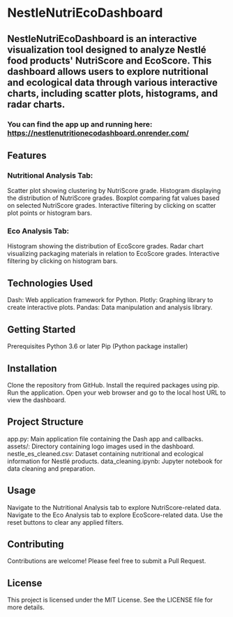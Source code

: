 # NestleNutriEcoDashboard
## NestleNutriEcoDashboard is an interactive visualization tool designed to analyze Nestlé food products' NutriScore and EcoScore. This dashboard allows users to explore nutritional and ecological data through various interactive charts, including scatter plots, histograms, and radar charts.

### You can find the app up and running here: https://nestlenutritionecodashboard.onrender.com/

## Features

### Nutritional Analysis Tab:
Scatter plot showing clustering by NutriScore grade.
Histogram displaying the distribution of NutriScore grades.
Boxplot comparing fat values based on selected NutriScore grades.
Interactive filtering by clicking on scatter plot points or histogram bars.

### Eco Analysis Tab:
Histogram showing the distribution of EcoScore grades.
Radar chart visualizing packaging materials in relation to EcoScore grades.
Interactive filtering by clicking on histogram bars.

## Technologies Used
Dash: Web application framework for Python.
Plotly: Graphing library to create interactive plots.
Pandas: Data manipulation and analysis library.

## Getting Started
Prerequisites
Python 3.6 or later
Pip (Python package installer)

## Installation
Clone the repository from GitHub.
Install the required packages using pip.
Run the application.
Open your web browser and go to the local host URL to view the dashboard.

## Project Structure
app.py: Main application file containing the Dash app and callbacks.
assets/: Directory containing logo images used in the dashboard.
nestle_es_cleaned.csv: Dataset containing nutritional and ecological information for Nestlé products.
data_cleaning.ipynb: Jupyter notebook for data cleaning and preparation.

## Usage
Navigate to the Nutritional Analysis tab to explore NutriScore-related data.
Navigate to the Eco Analysis tab to explore EcoScore-related data.
Use the reset buttons to clear any applied filters.

## Contributing
Contributions are welcome! Please feel free to submit a Pull Request.

## License
This project is licensed under the MIT License. See the LICENSE file for more details.

